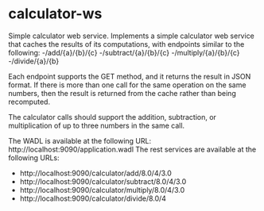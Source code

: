 # calculator-ws
Simple calculator web service.
Implements a simple calculator web service that caches the results of its computations, with endpoints similar to the following:
-/add/{a}/{b}/{c}
-/subtract/{a}/{b}/{c}
-/multiply/{a}/{b}/{c}
-/divide/{a}/{b}

Each endpoint supports the GET method, and it returns the result in JSON format. If there is more than one call for the same operation on the same numbers, then the result is returned from the cache rather than being recomputed.

The calculator calls should support the addition, subtraction, or multiplication of up to three numbers in the same call.

The WADL is available at the following URL: http://localhost:9090/application.wadl
The rest services are available at the following URLs:
- http://localhost:9090/calculator/add/8.0/4/3.0
- http://localhost:9090/calculator/subtract/8.0/4/3.0
- http://localhost:9090/calculator/multiply/8.0/4/3.0
- http://localhost:9090/calculator/divide/8.0/4

